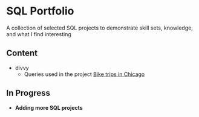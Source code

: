 # SQL Portfolio
A collection of selected SQL projects to demonstrate skill sets, knowledge, and what I find interesting

## Content
- divvy
    - Queries used in the project [Bike trips in Chicago](https://github.com/ca-ros/DataSciencePortfolio/tree/master/Bike-trips-in-Chicago)

## In Progress
- **Adding more SQL projects**
    